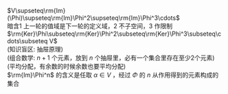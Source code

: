  $V\supseteq\rm{Im}(\Phi)\supseteq\rm{Im}\Phi^2\supseteq\rm{Im}\Phi^3\cdots$   
暗含1 上一轮的值域是下一轮的定义域，2 不子空间，3 作限制  
 $\rm{Ker}\Phi\subseteq\rm{Ker}\Phi^2\subseteq\rm{Ker}\Phi^3\subseteq\cdots\subseteq V$   
(知识盲区: 抽屉原理)  
(组合数学:  $n+1$ 个元素，放到 $n$ 个抽屉里，必有一个集合里存在至少2个元素)  
(平均分配，有余数的时候余数也要平均分配)  
 $\rm{Im}\Phi^n$ 的含义是任取 $\alpha\in V$ ，经过 $\Phi$ 的 $n$ 从作用得到的元素构成的集合  
